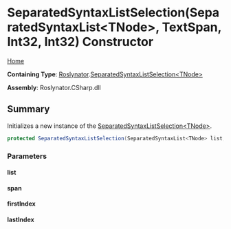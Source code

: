 # SeparatedSyntaxListSelection\(SeparatedSyntaxList\<TNode>, TextSpan, Int32, Int32\) Constructor

[Home](../../../README.md#_Top)

**Containing Type**: [Roslynator](../../README.md#_Top)\.[SeparatedSyntaxListSelection\<TNode>](../README.md#_Top)

**Assembly**: Roslynator\.CSharp\.dll

## Summary

Initializes a new instance of the [SeparatedSyntaxListSelection\<TNode>](../README.md#_Top)\.

```csharp
protected SeparatedSyntaxListSelection(SeparatedSyntaxList<TNode> list, TextSpan span, int firstIndex, int lastIndex)
```

### Parameters

#### list

#### span

#### firstIndex

#### lastIndex

